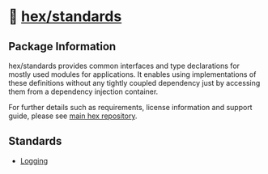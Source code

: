 # 📑 [hex/standards](https://github.com/eserozvataf/hex/tree/development/src/standards)

## Package Information

hex/standards provides common interfaces and type declarations for mostly used
modules for applications. It enables using implementations of these definitions
without any tightly coupled dependency just by accessing them from a dependency
injection container.

For further details such as requirements, license information and support guide,
please see [main hex repository](https://github.com/eserozvataf/hex).

## Standards

- [Logging](logging.ts)
